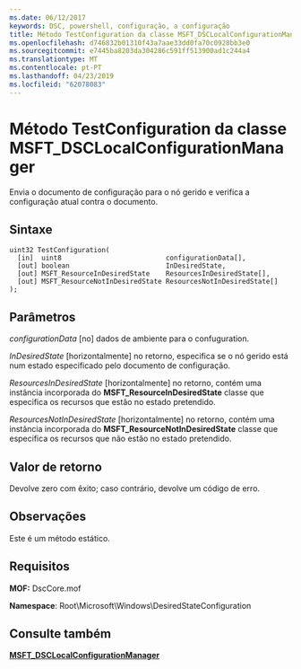 ```yaml
---
ms.date: 06/12/2017
keywords: DSC, powershell, configuração, a configuração
title: Método TestConfiguration da classe MSFT_DSCLocalConfigurationManager
ms.openlocfilehash: d746832b01310f43a7aae33dd0fa70c0928bb3e0
ms.sourcegitcommit: e7445ba8203da304286c591ff513900ad1c244a4
ms.translationtype: MT
ms.contentlocale: pt-PT
ms.lasthandoff: 04/23/2019
ms.locfileid: "62078083"
---
```

# <a name="testconfiguration-method-of-the-msftdsclocalconfigurationmanager-class"></a>Método TestConfiguration da classe MSFT_DSCLocalConfigurationManager

Envia o documento de configuração para o nó gerido e verifica a configuração atual contra o documento.

## <a name="syntax"></a>Sintaxe

```mof
uint32 TestConfiguration(
  [in]  uint8                          configurationData[],
  [out] boolean                        InDesiredState,
  [out] MSFT_ResourceInDesiredState    ResourcesInDesiredState[],
  [out] MSFT_ResourceNotInDesiredState ResourcesNotInDesiredState[]
);
```

## <a name="parameters"></a>Parâmetros

*configurationData* \[no\] dados de ambiente para o confuguration.

*InDesiredState* \[horizontalmente\] no retorno, especifica se o nó gerido está num estado especificado pelo documento de configuração.

*ResourcesInDesiredState* \[horizontalmente\] no retorno, contém uma instância incorporada do **MSFT_ResourceInDesiredState** classe que especifica os recursos que estão no estado pretendido.

*ResourcesNotInDesiredState* \[horizontalmente\] no retorno, contém uma instância incorporada do **MSFT_ResourceNotInDesiredState** classe que especifica os recursos que não estão no estado pretendido.

## <a name="return-value"></a>Valor de retorno

Devolve zero com êxito; caso contrário, devolve um código de erro.

## <a name="remarks"></a>Observações

Este é um método estático.

## <a name="requirements"></a>Requisitos

**MOF:** DscCore.mof

**Namespace**: Root\Microsoft\Windows\DesiredStateConfiguration

## <a name="see-also"></a>Consulte também

[**MSFT_DSCLocalConfigurationManager**](msft-dsclocalconfigurationmanager.md)